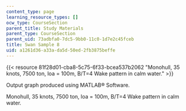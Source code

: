 ```yaml
---
content_type: page
learning_resource_types: []
ocw_type: CourseSection
parent_title: Study Materials
parent_type: CourseSection
parent_uid: 73adbfa0-7dc5-9bb0-11c0-1d7e2c45fceb
title: Swan Sample 8
uid: a1261d36-a33a-da5d-50ed-2fb3875beffe
---
```


{{< resource 81f28d01-cba8-5c75-6f33-bcea537b2062 "Monohull, 35 knots, 7500 ton, loa = 100m, B/T=4 Wake pattern in calm water." >}}

Output graph produced using MATLAB® Software.

Monohull, 35 knots, 7500 ton, loa = 100m, B/T=4 Wake pattern in calm water.